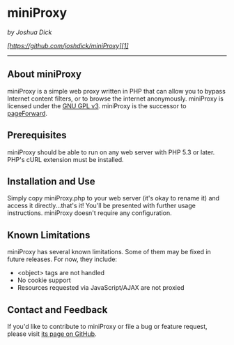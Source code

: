 # miniProxy

*by Joshua Dick*

*[https://github.com/joshdick/miniProxy][1]*

---

## About miniProxy

miniProxy is a simple web proxy written in PHP that can allow you to bypass Internet content filters, or to browse the internet anonymously. miniProxy is licensed under the [GNU GPL v3][2]. miniProxy is the successor to [pageForward][3].

## Prerequisites

miniProxy should be able to run on any web server with PHP 5.3 or later. PHP's cURL extension must be installed.

## Installation and Use

Simply copy miniProxy.php to your web server (it's okay to rename it) and access it directly...that's it! You'll be presented with further usage instructions. miniProxy doesn't require any configuration.

## Known Limitations

miniProxy has several known limitations. Some of them may be fixed in future releases. For now, they include:

* &lt;object&gt; tags are not handled
* No cookie support
* Resources requested via JavaScript/AJAX are not proxied

## Contact and Feedback

If you'd like to contribute to miniProxy or file a bug or feature request, please visit [its page on GitHub][1].

  [1]: https://github.com/joshdick/miniProxy
  [2]: http://www.gnu.org/licenses/gpl.html
  [3]: http://pageforward.sf.net
